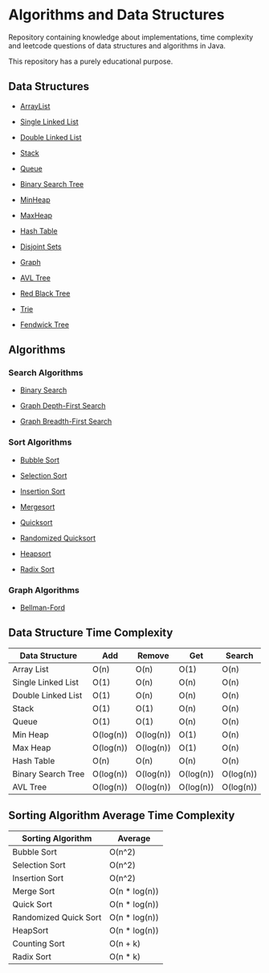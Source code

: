 # Algorithms and Data Structures
Repository containing knowledge about implementations, time complexity and leetcode questions of data structures and algorithms in Java.

This repository has a purely educational purpose.

## Data Structures

- [ArrayList](https://github.com/Tales-Andrade/algorithms-and-data-structures-implementations/tree/main/data-structures/ArrayList)

- [Single Linked List](https://github.com/Tales-Andrade/algorithms-and-data-structures-implementations/tree/main/data-structures/SingleLinkedList)

- [Double Linked List](https://github.com/Tales-Andrade/algorithms-and-data-structures-implementations/tree/main/data-structures/DoubleLinkedList)

- [Stack](https://github.com/Tales-Andrade/algorithms-and-data-structures-implementations/tree/main/data-structures/Stack)

- [Queue](https://github.com/Tales-Andrade/algorithms-and-data-structures-implementations/tree/main/data-structures/Queue)

- [Binary Search Tree](https://github.com/Tales-Andrade/algorithms-and-data-structures-implementations/tree/main/data-structures/BinarySearchTree)

- [MinHeap](https://github.com/Tales-Andrade/algorithms-and-data-structures-implementations/tree/main/data-structures/MinHeap)

- [MaxHeap](https://github.com/Tales-Andrade/algorithms-and-data-structures-implementations/tree/main/data-structures/MaxHeap)

- [Hash Table](https://github.com/Tales-Andrade/algorithms-and-data-structures-implementations/tree/main/data-structures/HashTable)

- [Disjoint Sets](https://github.com/Tales-Andrade/algorithms-and-data-structures-implementations/tree/main/data-structures/DisjointSets)

- [Graph](https://github.com/Tales-Andrade/algorithms-and-data-structures-implementations/tree/main/data-structures/Graph)

- [AVL Tree](https://github.com/Tales-Andrade/algorithms-and-data-structures-implementations/tree/main/data-structures/AVLTree)

- [Red Black Tree](https://github.com/Tales-Andrade/algorithms-and-data-structures-implementations/tree/main/data-structures/RBTree)

- [Trie](https://github.com/Tales-Andrade/algorithms-and-data-structures-implementations/tree/main/data-structures/Trie)

- [Fendwick Tree](https://github.com/Tales-Andrade/algorithms-and-data-structures-implementations/tree/main/data-structures/FendwickTree)

## Algorithms

### Search Algorithms

- [Binary Search](https://github.com/Tales-Andrade/algorithms-and-data-structures-implementations/tree/main/algorithms/BinarySearch)

- [Graph Depth-First Search](https://github.com/Tales-Andrade/algorithms-and-data-structures-implementations/tree/main/algorithms/GraphTraversal/DepthFirstSearch)

- [Graph Breadth-First Search](https://github.com/Tales-Andrade/algorithms-and-data-structures-implementations/tree/main/algorithms/GraphTraversal/BreadthFirstSearch)

### Sort Algorithms

- [Bubble Sort](https://github.com/Tales-Andrade/algorithms-and-data-structures-implementations/tree/main/algorithms/BubbleSort)

- [Selection Sort](https://github.com/Tales-Andrade/algorithms-and-data-structures-implementations/tree/main/algorithms/SelectionSort)

- [Insertion Sort](https://github.com/Tales-Andrade/algorithms-and-data-structures-implementations/tree/main/algorithms/InsertionSort)

- [Mergesort](https://github.com/Tales-Andrade/algorithms-and-data-structures-implementations/tree/main/algorithms/MergeSort)

- [Quicksort](https://github.com/Tales-Andrade/algorithms-and-data-structures-implementations/tree/main/algorithms/QuickSort)

- [Randomized Quicksort](https://github.com/Tales-Andrade/algorithms-and-data-structures-implementations/tree/main/algorithms/RandomizedQuickSort)

- [Heapsort](https://github.com/Tales-Andrade/algorithms-and-data-structures-implementations/tree/main/algorithms/HeapSort)

- [Radix Sort](https://github.com/Tales-Andrade/algorithms-and-data-structures-implementations/tree/main/algorithms/RadixSort)

### Graph Algorithms

- [Bellman-Ford](https://github.com/Tales-Andrade/algorithms-and-data-structures-implementations/tree/main/algorithms/BellmanFord)


## Data Structure Time Complexity

| Data Structure | Add | Remove | Get | Search |
| --- | --- | --- | --- | --- |
| Array List | O(n) | O(n) | O(1) | O(n) |
| Single Linked List | O(1) | O(n) | O(n) | O(n) |
| Double Linked List | O(1) | O(n) | O(n) | O(n) |
| Stack | O(1) | O(1) | O(n) | O(n) |
| Queue | O(1) | O(1) | O(n) | O(n) |
| Min Heap | O(log(n)) | O(log(n)) | O(1) | O(n) |
| Max Heap | O(log(n)) | O(log(n)) | O(1) | O(n) |
| Hash Table | O(n) | O(n) | O(n) | O(n) |
| Binary Search Tree | O(log(n)) | O(log(n)) | O(log(n)) | O(log(n)) |
| AVL Tree | O(log(n)) | O(log(n)) | O(log(n)) | O(log(n)) |

## Sorting Algorithm Average Time Complexity

| Sorting Algorithm | Average |
| --- | --- |
| Bubble Sort | O(n^2) |
| Selection Sort | O(n^2) |
| Insertion Sort | O(n^2) |
| Merge Sort | O(n * log(n)) |
| Quick Sort | O(n * log(n)) |
| Randomized Quick Sort | O(n * log(n)) |
| HeapSort | O(n * log(n)) |
| Counting Sort | O(n + k) |
| Radix Sort| O(n * k) |
